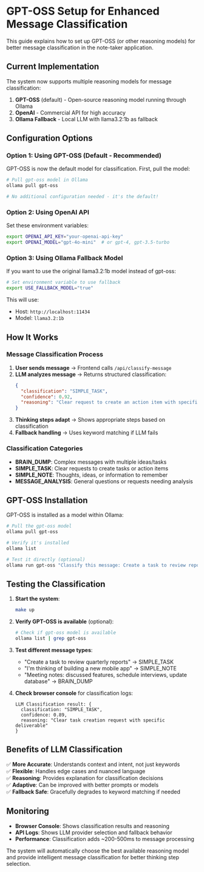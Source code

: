 # GPT-OSS Setup for Enhanced Message Classification

This guide explains how to set up GPT-OSS (or other reasoning models) for better message classification in the note-taker application.

## Current Implementation

The system now supports multiple reasoning models for message classification:

1. **GPT-OSS** (default) - Open-source reasoning model running through Ollama
2. **OpenAI** - Commercial API for high accuracy  
3. **Ollama Fallback** - Local LLM with llama3.2:1b as fallback

## Configuration Options

### Option 1: Using GPT-OSS (Default - Recommended)

GPT-OSS is now the default model for classification. First, pull the model:

```bash
# Pull gpt-oss model in Ollama
ollama pull gpt-oss

# No additional configuration needed - it's the default!
```

### Option 2: Using OpenAI API

Set these environment variables:

```bash
export OPENAI_API_KEY="your-openai-api-key"
export OPENAI_MODEL="gpt-4o-mini"  # or gpt-4, gpt-3.5-turbo
```

### Option 3: Using Ollama Fallback Model

If you want to use the original llama3.2:1b model instead of gpt-oss:

```bash
# Set environment variable to use fallback
export USE_FALLBACK_MODEL="true"
```

This will use:
- Host: `http://localhost:11434`
- Model: `llama3.2:1b`

## How It Works

### Message Classification Process

1. **User sends message** → Frontend calls `/api/classify-message`
2. **LLM analyzes message** → Returns structured classification:
   ```json
   {
     "classification": "SIMPLE_TASK",
     "confidence": 0.92,
     "reasoning": "Clear request to create an action item with specific deliverable"
   }
   ```
3. **Thinking steps adapt** → Shows appropriate steps based on classification
4. **Fallback handling** → Uses keyword matching if LLM fails

### Classification Categories

- **BRAIN_DUMP**: Complex messages with multiple ideas/tasks
- **SIMPLE_TASK**: Clear requests to create tasks or action items  
- **SIMPLE_NOTE**: Thoughts, ideas, or information to remember
- **MESSAGE_ANALYSIS**: General questions or requests needing analysis

## GPT-OSS Installation

GPT-OSS is installed as a model within Ollama:

```bash
# Pull the gpt-oss model
ollama pull gpt-oss

# Verify it's installed
ollama list

# Test it directly (optional)
ollama run gpt-oss "Classify this message: Create a task to review reports"
```

## Testing the Classification

1. **Start the system**:
   ```bash
   make up
   ```

2. **Verify GPT-OSS is available** (optional):
   ```bash
   # Check if gpt-oss model is available
   ollama list | grep gpt-oss
   ```

3. **Test different message types**:
   - "Create a task to review quarterly reports" → SIMPLE_TASK
   - "I'm thinking of building a new mobile app" → SIMPLE_NOTE  
   - "Meeting notes: discussed features, schedule interviews, update database" → BRAIN_DUMP

4. **Check browser console** for classification logs:
   ```
   LLM Classification result: {
     classification: "SIMPLE_TASK",
     confidence: 0.89,
     reasoning: "Clear task creation request with specific deliverable"
   }
   ```

## Benefits of LLM Classification

✅ **More Accurate**: Understands context and intent, not just keywords  
✅ **Flexible**: Handles edge cases and nuanced language  
✅ **Reasoning**: Provides explanation for classification decisions  
✅ **Adaptive**: Can be improved with better prompts or models  
✅ **Fallback Safe**: Gracefully degrades to keyword matching if needed  

## Monitoring

- **Browser Console**: Shows classification results and reasoning
- **API Logs**: Shows LLM provider selection and fallback behavior
- **Performance**: Classification adds ~200-500ms to message processing

The system will automatically choose the best available reasoning model and provide intelligent message classification for better thinking step selection.
